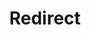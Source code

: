 ﻿---
layout: src/layouts/Redirect.astro
title: Redirect
redirect: /docs/releases/manually-fail-a-task
pubDate:  2023-01-01
navSearch: false
navSitemap: false
navMenu: false
---
